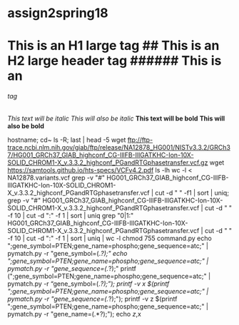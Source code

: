 # assign2spring18

# This is an H1 large tag ## This is an H2 large header tag ###### This is an <h6> tag
*This text will be italic* _This will also be italic_  **This text will be bold** __This will also be bold__ 

hostname;
cd~    ls -R;
last | head -5
wget ftp://ftp-trace.ncbi.nlm.nih.gov/giab/ftp/release/NA12878_HG001/NISTv3.3.2/GRCh37/HG001_GRCh37_GIAB_highconf_CG-IllFB-IllGATKHC-Ion-10X-SOLID_CHROM1-X_v.3.3.2_highconf_PGandRTGphasetransfer.vcf.gz
wget https://samtools.github.io/hts-specs/VCFv4.2.pdf
ls -lh
wc -l < NA12878.variants.vcf
grep -v "#" HG001_GRCh37_GIAB_highconf_CG-IllFB-IllGATKHC-Ion-10X-SOLID_CHROM1-X_v.3.3.2_highconf_PGandRTGphasetransfer.vcf | cut -d "        " -f1 | sort | uniq;                                                                       grep -v "#" HG001_GRCh37_GIAB_highconf_CG-IllFB-IllGATKHC-Ion-10X-SOLID_CHROM1-X_v.3.3.2_highconf_PGandRTGphasetransfer.vcf | cut -d "        " -f 10 | cut -d ":" -f 1 | sort | uniq
grep "0|1:" HG001_GRCh37_GIAB_highconf_CG-IllFB-IllGATKHC-Ion-10X-SOLID_CHROM1-X_v.3.3.2_highconf_PGandRTGphasetransfer.vcf | cut -d "        " -f 10 | cut -d ":" -f 1 | sort | uniq | wc -l
chmod 755 command.py
echo ";gene_symbol=PTEN;gene_name=phospho;gene_sequence=atc;" | pymatch.py -r "gene_symbol=(.*?);"
echo ";gene_symbol=PTEN;gene_name=phospho;gene_sequence=atc;" | pymatch.py -r "gene_sequence=(.*?);"
printf (";gene_symbol=PTEN;gene_name=phospho;gene_sequence=atc;" | pymatch.py -r “gene_symbol=(.*?);”);
printf -v x $(printf ";gene_symbol=PTEN;gene_name=phospho;gene_sequence=atc;" | pymatch.py -r "gene_sequence=(.*?);"); printf -v z $(printf ";gene_symbol=PTEN;gene_name=phospho;gene_sequence=atc;" | pymatch.py -r "gene_name=(.*?);"); echo $z,$x
